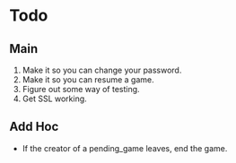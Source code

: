 # Todo

## Main

1. Make it so you can change your password.
2. Make it so you can resume a game.
3. Figure out some way of testing.
4. Get SSL working.

## Add Hoc

- If the creator of a pending_game leaves, end the game.
